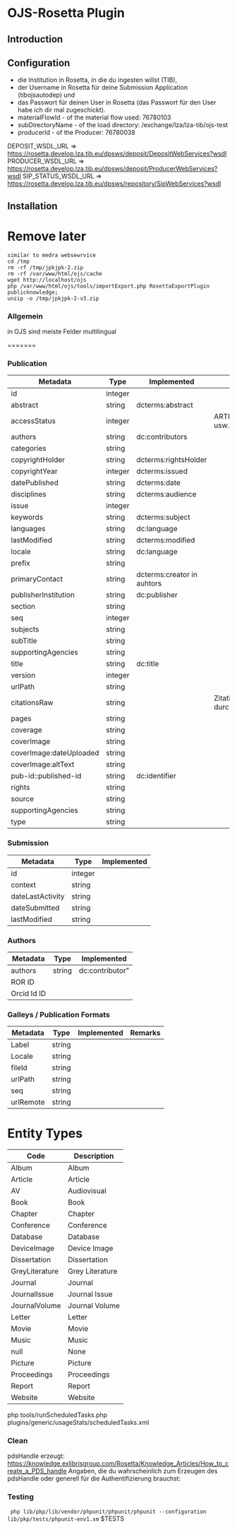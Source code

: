 # OJS-Rosetta Plugin

## Introduction

## Configuration

- die Institution in Rosetta, in die du ingesten willst (TIB),
- der Username in Rosetta für deine Submission Application (tibojsautodep) und
- das Passwort für deinen User in Rosetta (das Passwort für den User habe ich dir mal zugeschickt).
- materialFlowId - of the material flow used: 76780103
- subDirectoryName - of the load directory: /exchange/lza/lza-tib/ojs-test
- producerId - of the Producer: 76780038

DEPOSIT_WSDL_URL => https://rosetta.develop.lza.tib.eu/dpsws/deposit/DepositWebServices?wsdl
PRODUCER_WSDL_URL => https://rosetta.develop.lza.tib.eu/dpsws/deposit/ProducerWebServices?wsdl
SIP_STATUS_WSDL_URL => https://rosetta.develop.lza.tib.eu/dpsws/repository/SipWebServices?wsdl

## Installation

# Remove later

```
similar to medra websewrvice
cd /tmp
rm -rf /tmp/jpkjpk-2.zip
rm -rf /var/www/html/ojs/cache
wget http://localhost/ojs
php /var/www/html/ojs/tools/importExport.php RosettaExportPlugin publicknowledge;
unzip -o /tmp/jpkjpk-2-v3.zip
```

### Allgemein

in OJS sind meiste Felder multilingual

=======

### Publication

| Metadata | Type | Implemented | Remarks|
| ---- | ---- | ---- | ---- |
|id | integer | |
| abstract |string | dcterms:abstract|
| accessStatus | integer |  | ARTICLE_ACCESS_OPEN usw. |
| authors |string | dc:contributors|
| categories| string | |
| copyrightHolder |string |dcterms:rightsHolder |
| copyrightYear| integer | dcterms:issued |
| datePublished |string | dcterms:date |
| disciplines |string | dcterms:audience |
|issue | integer |  |
| keywords|string | dcterms:subject|
| languages |string |dc:language |
|lastModified |string | dcterms:modified|
| locale |string | dc:language |
| prefix |string | |
| primaryContact|string | dcterms:creator in auhtors |
| publisherInstitution|string | dc:publisher |
| section |string | |
| seq| integer | |
| subjects |string | |
| subTitle |string | |
| supportingAgencies |string | |
| title |string | dc:title|
| version | integer | |
| urlPath |string | |
| citationsRaw |string |  | Zitationen getrennt durch  Line-breaks|
| pages |string | |
| coverage |string | |
| coverImage |string | |
| coverImage:dateUploaded |string | |
| coverImage:altText |string | |
| pub-id::published-id|string |dc:identifier |
| rights |string | |
| source |string | |
| supportingAgencies |string | |
| type |string | |

### Submission

| Metadata | Type | Implemented |
| ---- | ---- | ---- |
| id | integer| | |
|context | string| | |
|dateLastActivity | string | |
| dateSubmitted | string | |
| lastModified | string | | |

### Authors

| Metadata | Type | Implemented
| ---- | ---- | ---- |
| authors |string |dc:contributor" |
| ROR ID| | |
| Orcid Id ID| | |

### Galleys / Publication Formats

| Metadata | Type | Implemented | Remarks|
| ---- | ---- | ---- | ---- |
| Label | string | | |
| Locale |string | | |
| fileId |string | | |
| urlPath |string | | |
| seq |string | | |
| urlRemote |string | | |

# Entity Types

| Code|Description|
| --- | --- |
|Album|Album|
|Article|Article|
|AV|Audiovisual|
|Book|Book|
|Chapter|Chapter|
|Conference|Conference|
|Database|Database|
|DeviceImage|Device Image|
|Dissertation|Dissertation|
|GreyLiterature|Grey Literature|
|Journal|Journal|
|JournalIssue|Journal Issue|
|JournalVolume|Journal Volume|
|Letter|Letter|
|Movie|Movie|
|Music|Music|
|null|None|
|Picture|Picture|
|Proceedings|Proceedings|
|Report|Report|
|Website|Website|

php tools/runScheduledTasks.php plugins/generic/usageStats/scheduledTasks.xml

### Clean

pdsHandle erzeugt: https://knowledge.exlibrisgroup.com/Rosetta/Knowledge_Articles/How_to_create_a_PDS_handle
Angaben, die du wahrscheinlich zum Erzeugen des pdsHandle oder generell für die Authentifizierung brauchst:

### Testing

` php lib/pkp/lib/vendor/phpunit/phpunit/phpunit --configuration lib/pkp/tests/phpunit-env1.xm` $TESTS
